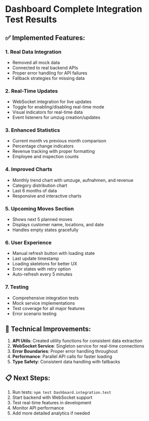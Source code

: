 
# Dashboard Complete Integration Test Results

## ✅ Implemented Features:

### 1. Real Data Integration
- Removed all mock data
- Connected to real backend APIs
- Proper error handling for API failures
- Fallback strategies for missing data

### 2. Real-Time Updates
- WebSocket integration for live updates
- Toggle for enabling/disabling real-time mode
- Visual indicators for real-time data
- Event listeners for umzug creation/updates

### 3. Enhanced Statistics
- Current month vs previous month comparison
- Percentage change indicators
- Revenue tracking with proper formatting
- Employee and inspection counts

### 4. Improved Charts
- Monthly trend chart with umzuge, aufnahmen, and revenue
- Category distribution chart
- Last 6 months of data
- Responsive and interactive charts

### 5. Upcoming Moves Section
- Shows next 5 planned moves
- Displays customer name, locations, and date
- Handles empty states gracefully

### 6. User Experience
- Manual refresh button with loading state
- Last update timestamp
- Loading skeletons for better UX
- Error states with retry option
- Auto-refresh every 5 minutes

### 7. Testing
- Comprehensive integration tests
- Mock service implementations
- Test coverage for all major features
- Error scenario testing

## 🔧 Technical Improvements:

1. **API Utils**: Created utility functions for consistent data extraction
2. **WebSocket Service**: Singleton service for real-time connections
3. **Error Boundaries**: Proper error handling throughout
4. **Performance**: Parallel API calls for faster loading
5. **Type Safety**: Consistent data handling with fallbacks

## 📋 Next Steps:

1. Run tests: `npm test Dashboard.integration.test`
2. Start backend with WebSocket support
3. Test real-time features in development
4. Monitor API performance
5. Add more detailed analytics if needed

